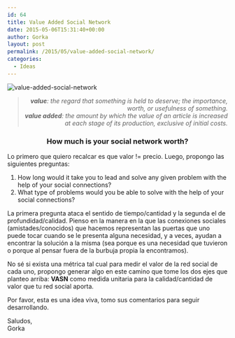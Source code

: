 ```yaml
---
id: 64
title: Value Added Social Network
date: 2015-05-06T15:31:40+00:00
author: Gorka
layout: post
permalink: /2015/05/value-added-social-network/
categories:
  - Ideas
---
```

<img src="/public/img/2015/05/value-added-social-network-300x225.jpg" alt="value-added-social-network" srcset="/public/img/2015/05/value-added-social-network-300x225.jpg 300w, /public/img/2015/05/value-added-social-network-1024x768.jpg 1024w, /public/img/2015/05/value-added-social-network.jpg 1600w" sizes="100vw" />

<blockquote>
  <p style="text-align: right; font-style: italic;">
    <b>value</b>: the regard that something is held to deserve; the importance, worth, or usefulness of something.<br /><b>value added</b>: the amount by which the value of an article is increased at each stage of its production, exclusive of initial costs.
  </p>
</blockquote>

<h3 style="text-align: center;">
  <b>How much is your social network worth?</b>
</h3>

Lo primero que quiero recalcar es que valor != precio. Luego, propongo las siguientes preguntas:

  1. How long would it take you to lead and solve any given problem with the help of your social connections?
  2. What type of problems would you be able to solve with the help of your social connections?

La primera pregunta ataca el sentido de tiempo/cantidad y la segunda el de profundidad/calidad. Pienso en la manera en la que las conexiones sociales (amistades/conocidos) que hacemos representan las puertas que uno puede tocar cuando se le presenta alguna necesidad, y a veces, ayudan a encontrar la solución a la misma (sea porque es una necesidad que tuvieron o porque al pensar fuera de la burbuja propia la encontramos).

No sé si exista una métrica tal cual para medir el valor de la red social de cada uno, propongo generar algo en este camino que tome los dos ejes que planteo arriba: **VASN** como medida unitaria para la calidad/cantidad de valor que tu red social aporta.

Por favor, esta es una idea viva, tomo sus comentarios para seguir desarrollando.

<p>
  Saludos,<br /> Gorka
</p>
